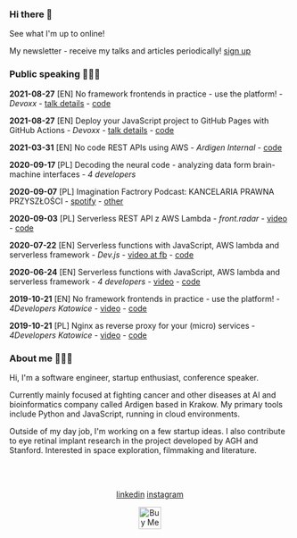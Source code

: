 ### Hi there 👋
See what I'm up to online!

My newsletter - receive my talks and articles periodically! [sign up](https://mailchi.mp/a1db5198f63f/karol-horosin-conference-newsletter)

### Public speaking 💁🏻‍♂️

**2021-08-27** [EN] No framework frontends in practice - use the platform! - *Devoxx* - [talk details](https://devoxx.pl/talk-details/?id=5189) - [code](no-framework-js-app)

**2021-08-27** [EN] Deploy your JavaScript project to GitHub Pages with GitHub Actions - *Devoxx* - [talk details](https://devoxx.pl/talk-details/?id=5194) - [code](pages-deploy)

**2021-03-31** [EN] No code REST APIs using AWS - *Ardigen Internal* - [code](no-code-api-workshop)

**2020-09-17** [PL] Decoding the neural code - analyzing data form brain-machine interfaces - *4 developers*

**2020-09-07** [PL] Imagination Factrory Podcast: KANCELARIA PRAWNA PRZYSZŁOŚCI - [spotify](https://open.spotify.com/episode/790V7GsSpNx18jVJVnH0Gw) - [other](https://www.imaginationfactory.pl/podcast/episode/78aedb6f/s02e02-kancelaria-prawna-przyszlosci)

**2020-09-03** [PL] Serverless REST API z AWS Lambda -  *front.radar* - [video](https://youtu.be/2UCLjsz51zc?t=3329) - [code](serverless-js-tutorial)

**2020-07-22** [EN] Serverless functions with JavaScript, AWS lambda and serverless framework - *Dev.js* - [video at fb](https://fb.watch/4uZ1StTdqW/?t=2346) - [code](serverless-js-tutorial)

**2020-06-24** [EN] Serverless functions with JavaScript, AWS lambda and serverless framework - *4 developers* - [video](https://www.youtube.com/watch?v=Y5DARKkkoqY) - [code](serverless-js-tutorial)

**2019-10-21** [EN] No framework frontends in practice - use the platform! - *4Developers Katowice* - [video](https://www.youtube.com/watch?v=TP-oM3XUiNM&t=356s) - [code](https://bit.ly/no-framework-app)

**2019-10-21** [PL] Nginx as reverse proxy for your (micro) services - *4Developers Katowice* - [video](https://www.youtube.com/watch?v=NAr3EZMgEbY&t=623s) - [code](https://bit.ly/nginx-intro)

### About me 👨🏻‍💻

Hi, I'm a software engineer, startup enthusiast, conference speaker. 

Currently mainly focused at fighting cancer and other diseases at AI and bioinformatics company called Ardigen based in Krakow. My primary tools include Python and JavaScript, running in cloud environments.

Outside of my day job, I'm working on a few startup ideas. I also contribute to eye retinal implant research in the project developed by AGH and Stanford. Interested in space exploration, filmmaking and literature.



<br><br>

<p align="center">
  <a href="https://linkedin.com/in/horosin" target="blank" color="white">linkedin</a> 
  <a href="https://instagram.com/horosin" target="blank" color="white">instagram</a>
</p>

<!--
<p align="center">
  <a href="https://linkedin.com/in/horosin" target="blank"><img align="center" src="https://cdn.jsdelivr.net/npm/simple-icons@3.0.1/icons/linkedin.svg" alt="horosin" height="30" width="30" />linkedin</a> 
  <a href="https://instagram.com/horosin" target="blank"><img align="center" src="https://cdn.jsdelivr.net/npm/simple-icons@3.0.1/icons/instagram.svg" alt="horosin" height="30" width="30" />instagram</a>
</p>
-->

<p align="center">
  <a href="https://www.buymeacoffee.com/horosin" target="_blank"><img src="https://cdn.buymeacoffee.com/buttons/v2/default-orange.png" alt="Buy Me A Coffee" height="40px"></a>
</p>
<!--
**horosin/horosin** is a ✨ _special_ ✨ repository because its `README.md` (this file) appears on your GitHub profile.

Here are some ideas to get you started:

- 🔭 I’m currently working on ...
- 🌱 I’m currently learning ...
- 👯 I’m looking to collaborate on ...
- 🤔 I’m looking for help with ...
- 💬 Ask me about ...
- 📫 How to reach me: ...
- 😄 Pronouns: ...
- ⚡ Fun fact: ...
-->
